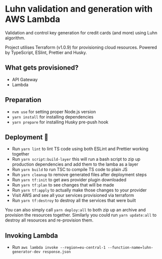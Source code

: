 # Luhn validation and generation with AWS Lambda

Validation and control key generation for credit cards (and more) using Luhn algorithm.

Project utilises Terraform (v1.0.9) for provisioning cloud resources. Powered by TypeScript, ESlint, Prettier and Husky.

## What gets provisioned?

- API Gateway
- Lambda

## Preparation
- `nvm use` for setting proper Node.js version
- `yarn install` for installing dependencies
- `yarn prepare` for installing Husky pre-push hook

## Deployment 🚀

- Run `yarn lint` to lint TS code using both ESLint and Prettier working together
- Run `yarn script:build-layer` this will run a bash script to zip up production dependencies and add them to the lamba as a layer
- Run `yarn build` to run TSC to compile TS code to plain JS
- Run `yarn cleanup` to remove generated files after deployment steps
- Run `yarn tf:init` to get aws provider plugin downloaded
- Run `yarn tf:plan` to see changes that will be made
- Run `yarn tf:apply` to actually make those changes to your provider
- Visit AWS and see all your services provisioned via terraform
- Run `yarn tf:destroy` to destroy all the services that were built

You can also simply call `yarn deploy:all` to both zip up an archive and provision the resources together. Similarly you could run `yarn update:all` to destroy all resources and re-provision them.

## Invoking Lambda

- Run `aws lambda invoke --region=eu-central-1 --function-name=luhn-generator-dev response.json`
